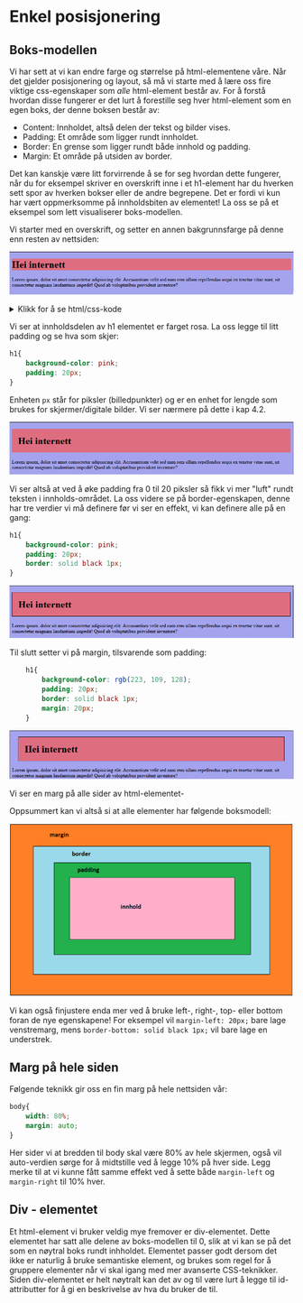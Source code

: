 # Enkel posisjonering

## Boks-modellen

Vi har sett at vi kan endre farge og størrelse på html-elementene våre. Når det gjelder posisjonering og layout, så må vi starte med å lære oss fire viktige css-egenskaper som *alle* html-element består av. For å forstå hvordan disse fungerer er det lurt å forestille seg hver html-element som en egen boks, der denne boksen består av:

* Content: Innholdet, altså delen der tekst og bilder vises.
* Padding: Et område som ligger rundt innholdet.
* Border: En grense som ligger rundt både innhold og padding.
* Margin: Et område på utsiden av border.

Det kan kanskje være litt forvirrende å se for seg hvordan dette fungerer, når du for eksempel skriver en overskrift inne i et h1-element har du hverken sett spor av hverken bokser eller de andre begrepene. Det er fordi vi kun har vært oppmerksomme på innholdsbiten av elementet! La oss se på et eksempel som lett visualiserer boks-modellen. 

Vi starter med en overskrift, og setter en annen bakgrunnsfarge på denne enn resten av nettsiden:

![alt text](./bilder/3_3%20cssboksen/cssoverskrift0.png)

<details>
    <summary>Klikk for å se html/css-kode</summary>

    <!DOCTYPE html>
    <html lang="en">
    <head>
        <meta charset="UTF-8">
        <meta http-equiv="X-UA-Compatible" content="IE=edge">
        <meta name="viewport" content="width=device-width, initial-scale=1.0">
        <title>Document</title>
        <style>
            body{
                background-color: rgb(164, 164, 238);
            }
            h1{
                background-color: rgb(223, 109, 128);
            }

        </style>
    </head>
    <body>
        <h1>Hei internett</h1>
        <p>Lorem ipsum, dolor sit amet consectetur adipisicing elit. 
        Accusantium velit sed nam rem ullam repellendus sequi ex tenetur vitae sunt, 
        sit consectetur magnam laudantium impedit! Quod ab voluptatibus provident inventore?</p>
    </body>
    </html>  
 

</details>

Vi ser at innholdsdelen av h1 elementet er farget rosa. La oss legge til litt padding og se hva som skjer:

```CSS
h1{
    background-color: pink;
    padding: 20px;
}
```

Enheten `px` står for piksler (billedpunkter) og er en enhet for lengde som brukes for skjermer/digitale bilder. Vi ser nærmere på dette i kap 4.2.

![alt text](./bilder/3_3%20cssboksen/cssoverskrift.png)

Vi ser altså at ved å øke padding fra 0 til 20 piksler så fikk vi mer "luft" rundt teksten i innholds-området. La oss videre se på border-egenskapen, denne har tre verdier vi må definere før vi ser en effekt, vi kan definere alle på en gang:

```CSS
h1{
    background-color: pink;
    padding: 20px;
    border: solid black 1px;
}
```

![alt text](./bilder/3_3%20cssboksen/cssoverskrift2.png)

Til slutt setter vi på margin, tilsvarende som padding:

```CSS
    h1{
        background-color: rgb(223, 109, 128);
        padding: 20px;
        border: solid black 1px;
        margin: 20px;
    }
```
![alt text](./bilder/3_3%20cssboksen/cssoverskrift3.png)

Vi ser en marg på alle sider av html-elementet-

Oppsummert kan vi altså si at alle elementer har følgende boksmodell:

![alt text](./bilder/3_3%20cssboksen/cssboks.png)

Vi kan også finjustere enda mer ved å bruke left-, right-, top- eller bottom foran de nye egenskapene! For eksempel vil `margin-left: 20px;` bare lage venstremarg, mens `border-bottom: solid black 1px;` vil bare lage en understrek.

## Marg på hele siden

Følgende teknikk gir oss en fin marg på hele nettsiden vår:

```CSS
body{
    width: 80%;
    margin: auto;
}
```
Her sider vi at bredden til body skal være 80% av hele skjermen, også vil auto-verdien sørge for å midtstille ved å legge 10% på hver side. Legg merke til at vi kunne fått samme effekt ved å sette både `margin-left` og `margin-right` til 10% hver.


## Div - elementet

Et html-element vi bruker veldig mye fremover er div-elementet. Dette elementet har satt alle delene av boks-modellen til 0, slik at vi kan se på det som en nøytral boks rundt inhholdet. Elementet passer godt dersom det ikke er naturlig å bruke semantiske element, og brukes som regel for å gruppere elementer når vi skal igang med mer avanserte CSS-teknikker. Siden div-elementet er helt nøytralt kan det av og til være lurt å legge til id-attributter for å gi en beskrivelse av hva du bruker de til.